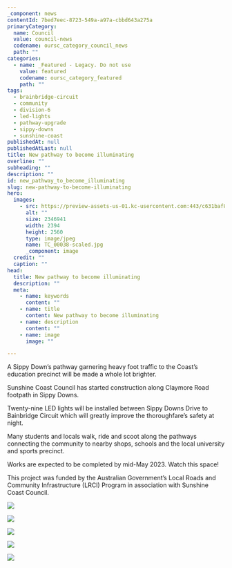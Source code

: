 ```yaml
---
_component: news
contentId: 7bed7eec-8723-549a-a97a-cbbd643a275a
primaryCategory:
  name: Council
  value: council-news
  codename: oursc_category_council_news
  path: ""
categories:
  - name: _Featured - Legacy. Do not use
    value: featured
    codename: oursc_category_featured
    path: ""
tags:
  - brainbridge-circuit
  - community
  - division-6
  - led-lights
  - pathway-upgrade
  - sippy-downs
  - sunshine-coast
publishedAt: null
publishedAtLast: null
title: New pathway to become illuminating
overline: ""
subheading: ""
description: ""
id: new_pathway_to_become_illuminating
slug: new-pathway-to-become-illuminating
hero:
  images:
    - src: https://preview-assets-us-01.kc-usercontent.com:443/c631baf8-1b46-001f-580c-d0001b68b4a8/245d100b-5998-4664-9f1f-b679ed11af8b/TC_00038-scaled.jpg
      alt: ""
      size: 2346941
      width: 2394
      height: 2560
      type: image/jpeg
      name: TC_00038-scaled.jpg
      _component: image
  credit: ""
  caption: ""
head:
  title: New pathway to become illuminating
  description: ""
  meta:
    - name: keywords
      content: ""
    - name: title
      content: New pathway to become illuminating
    - name: description
      content: ""
    - name: image
      image: ""

---
```

A Sippy Down’s pathway garnering heavy foot traffic to the Coast’s education precinct will be made a whole lot brighter.

Sunshine Coast Council has started construction along Claymore Road footpath in Sippy Downs.  

Twenty-nine LED lights will be installed between Sippy Downs Drive to Bainbridge Circuit which will greatly improve the thoroughfare’s safety at night.

Many students and locals walk, ride and scoot along the pathways connecting the community to nearby shops, schools and the local university and sports precinct.

Works are expected to be completed by mid-May 2023. Watch this space!

This project was funded by the Australian Government’s Local Roads and Community Infrastructure (LRCI) Program in association with Sunshine Coast Council.

![](https://preview-assets-us-01.kc-usercontent.com:443/c631baf8-1b46-001f-580c-d0001b68b4a8/7daa4d6a-fcba-4dca-b7b0-d38bb6a67c03/TC_00038-1-958x1024.jpg)

![](https://preview-assets-us-01.kc-usercontent.com:443/c631baf8-1b46-001f-580c-d0001b68b4a8/da38cba8-b164-4ae3-b323-ab04e34d8d64/TC_00041-963x1024.jpg)

![](https://preview-assets-us-01.kc-usercontent.com:443/c631baf8-1b46-001f-580c-d0001b68b4a8/6c9a4632-ad44-4be9-a8fd-7645b84c32be/TC_00052-925x1024.jpg)

![](https://preview-assets-us-01.kc-usercontent.com:443/c631baf8-1b46-001f-580c-d0001b68b4a8/a9f9a4dd-cfaf-40c3-847e-110e562555b3/TC_00030-1024x1024.jpg)

![](https://preview-assets-us-01.kc-usercontent.com:443/c631baf8-1b46-001f-580c-d0001b68b4a8/b0d46f7d-489a-4cc2-8f36-468f2285b8bf/TC_00036-929x1024.jpg)
